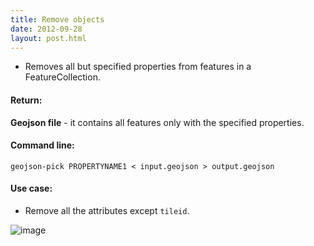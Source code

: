 ```yaml
---
title: Remove objects
date: 2012-09-28
layout: post.html
---
```


- Removes all but specified properties from features in a FeatureCollection.

#### Return:

**Geojson file** - it contains all features only with the specified properties.

#### Command line:

```geojson-pick PROPERTYNAME1 < input.geojson > output.geojson```

#### Use case:

- Remove all the attributes except `tileid`.

![image](https://user-images.githubusercontent.com/19536044/47043335-00c1ed00-d153-11e8-9e38-20c8b4830184.png)
